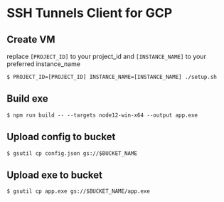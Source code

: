 # SSH Tunnels Client for GCP

## Create VM

replace `[PROJECT_ID]` to your project_id and
`[INSTANCE_NAME]` to your preferred instance_name

```
$ PROJECT_ID=[PROJECT_ID] INSTANCE_NAME=[INSTANCE_NAME] ./setup.sh
```

## Build exe

```
$ npm run build -- --targets node12-win-x64 --output app.exe
```

## Upload config to bucket

```
$ gsutil cp config.json gs://$BUCKET_NAME
```

## Upload exe to bucket

```
$ gsutil cp app.exe gs://$BUCKET_NAME/app.exe
```

